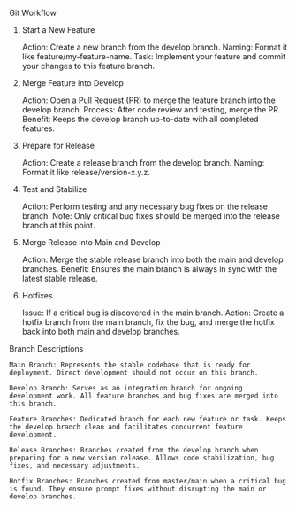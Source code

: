 Git Workflow
1. Start a New Feature

    Action: Create a new branch from the develop branch.
    Naming: Format it like feature/my-feature-name.
    Task: Implement your feature and commit your changes to this feature branch.

2. Merge Feature into Develop

    Action: Open a Pull Request (PR) to merge the feature branch into the develop branch.
    Process: After code review and testing, merge the PR.
    Benefit: Keeps the develop branch up-to-date with all completed features.

3. Prepare for Release

    Action: Create a release branch from the develop branch.
    Naming: Format it like release/version-x.y.z.

4. Test and Stabilize

    Action: Perform testing and any necessary bug fixes on the release branch.
    Note: Only critical bug fixes should be merged into the release branch at this point.

5. Merge Release into Main and Develop

    Action: Merge the stable release branch into both the main and develop branches.
    Benefit: Ensures the main branch is always in sync with the latest stable release.

6. Hotfixes

    Issue: If a critical bug is discovered in the main branch.
    Action: Create a hotfix branch from the main branch, fix the bug, and merge the hotfix back into both main and develop branches.

Branch Descriptions

    Main Branch: Represents the stable codebase that is ready for deployment. Direct development should not occur on this branch.
    
    Develop Branch: Serves as an integration branch for ongoing development work. All feature branches and bug fixes are merged into this branch.
    
    Feature Branches: Dedicated branch for each new feature or task. Keeps the develop branch clean and facilitates concurrent feature development.
    
    Release Branches: Branches created from the develop branch when preparing for a new version release. Allows code stabilization, bug fixes, and necessary adjustments.
    
    Hotfix Branches: Branches created from master/main when a critical bug is found. They ensure prompt fixes without disrupting the main or develop branches.
